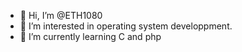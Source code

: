 - 👋 Hi, I’m @ETH1080
- 👀 I’m interested in operating system developpment.
- 🌱 I’m currently learning C and php 

<!---
ETH1080/ETH1080 is a ✨ special ✨ repository because its `README.md` (this file) appears on your GitHub profile.
You can click the Preview link to take a look at your changes.
--->
